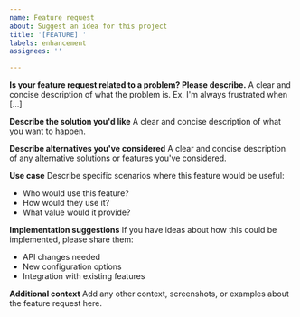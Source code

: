 ```yaml
---
name: Feature request
about: Suggest an idea for this project
title: '[FEATURE] '
labels: enhancement
assignees: ''

---
```


**Is your feature request related to a problem? Please describe.**
A clear and concise description of what the problem is. Ex. I'm always frustrated when [...]

**Describe the solution you'd like**
A clear and concise description of what you want to happen.

**Describe alternatives you've considered**
A clear and concise description of any alternative solutions or features you've considered.

**Use case**
Describe specific scenarios where this feature would be useful:
- Who would use this feature?
- How would they use it?
- What value would it provide?

**Implementation suggestions**
If you have ideas about how this could be implemented, please share them:
- API changes needed
- New configuration options
- Integration with existing features

**Additional context**
Add any other context, screenshots, or examples about the feature request here.